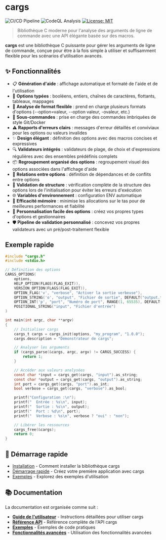 # cargs

![CI/CD Pipeline](https://github.com/lucocozz/cargs/actions/workflows/ci.yml/badge.svg)
![CodeQL Analysis](https://github.com/lucocozz/cargs/actions/workflows/codeql.yml/badge.svg)
[![License: MIT](https://img.shields.io/badge/License-MIT-blue.svg)](https://opensource.org/licenses/MIT)

> Bibliothèque C moderne pour l'analyse des arguments de ligne de commande avec une API élégante basée sur des macros.

**cargs** est une bibliothèque C puissante pour gérer les arguments de ligne de commande, conçue pour être à la fois simple à utiliser et suffisamment flexible pour les scénarios d'utilisation avancés.

## ✨ Fonctionnalités

- 📋 **Génération d'aide** : affichage automatique et formaté de l'aide et de l'utilisation
- 🔄 **Options typées** : booléens, entiers, chaînes de caractères, flottants, tableaux, mappages
- 🎨 **Analyse de format flexible** : prend en charge plusieurs formats d'options (--option=valeur, --option valeur, -ovaleur, etc.)
- 🌳 **Sous-commandes** : prise en charge des commandes imbriquées de style Git/Docker
- ⚠️ **Rapports d'erreurs clairs** : messages d'erreur détaillés et conviviaux pour les options ou valeurs invalides
- ✨ **Design élégant** : définition des options avec des macros concises et expressives
- 🔍 **Validateurs intégrés** : validateurs de plage, de choix et d'expressions régulières avec des ensembles prédéfinis complets
- 📦 **Regroupement organisé des options** : regroupement visuel des options associées dans l'affichage d'aide
- 🔗 **Relations entre options** : définition de dépendances et de conflits entre options
- 🔧 **Validation de structure** : vérification complète de la structure des options lors de l'initialisation pour éviter les erreurs d'exécution
- 🌐 **Variables d'environnement** : configuration ENV automatique
- 🚀 **Efficacité mémoire** : minimise les allocations sur le tas pour de meilleures performances et fiabilité
- 🧰 **Personnalisation facile des options** : créez vos propres types d'options et gestionnaires
- 🛡️ **Pipeline de validation personnalisé** : concevez vos propres validateurs avec un pré/post-traitement flexible

## Exemple rapide

```c
#include "cargs.h"
#include <stdio.h>

// Définition des options
CARGS_OPTIONS(
    options,
    HELP_OPTION(FLAGS(FLAG_EXIT)),
    VERSION_OPTION(FLAGS(FLAG_EXIT)),
    OPTION_FLAG('v', "verbose", "Activer la sortie verbeuse"),
    OPTION_STRING('o', "output", "Fichier de sortie", DEFAULT("output.txt")),
    OPTION_INT('p', "port", "Numéro de port", RANGE(1, 65535), DEFAULT(8080)),
    POSITIONAL_STRING("input", "Fichier d'entrée")
)

int main(int argc, char **argv)
{
    // Initialiser cargs
    cargs_t cargs = cargs_init(options, "my_program", "1.0.0");
    cargs.description = "Démonstrateur de cargs";

    // Analyser les arguments
    if (cargs_parse(&cargs, argc, argv) != CARGS_SUCCESS) {
        return 1;
    }

    // Accéder aux valeurs analysées
    const char *input = cargs_get(cargs, "input").as_string;
    const char *output = cargs_get(cargs, "output").as_string;
    int port = cargs_get(cargs, "port").as_int;
    bool verbose = cargs_get(cargs, "verbose").as_bool;

    printf("Configuration :\n");
    printf("  Entrée : %s\n", input);
    printf("  Sortie : %s\n", output);
    printf("  Port : %d\n", port);
    printf("  Verbose : %s\n", verbose ? "oui" : "non");

    // Libérer les ressources
    cargs_free(&cargs);
    return 0;
}
```

## 🚀 Démarrage rapide

- [Installation](guide/installation.md) - Comment installer la bibliothèque cargs
- [Démarrage rapide](guide/quickstart.md) - Créez votre première application avec cargs
- [Exemples](examples/basic.md) - Explorez des exemples d'utilisation

## 📚 Documentation

La documentation est organisée comme suit :

- **[Guide de l'utilisateur](guide/installation.md)** - Instructions détaillées pour utiliser cargs
- **[Référence API](api/overview.md)** - Référence complète de l'API cargs
- **[Exemples](examples/basic.md)** - Exemples de code pratiques
- **[Fonctionnalités avancées](advanced/custom-handlers.md)** - Utilisation des fonctionnalités avancées
